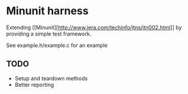 # Minunit harness

Extending [[Minunit][http://www.jera.com/techinfo/jtns/jtn002.html]] by providing a simple test framework.

See example.h/example.c for an example


## TODO

- Setup and teardown methods
- Better reporting


